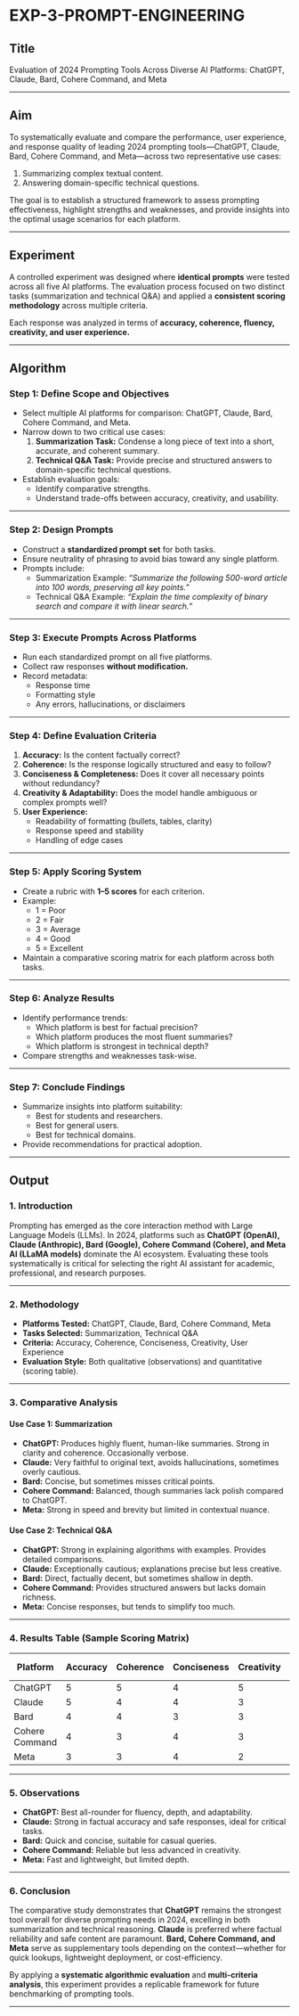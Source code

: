 # EXP-3-PROMPT-ENGINEERING

## Title
Evaluation of 2024 Prompting Tools Across Diverse AI Platforms: ChatGPT, Claude, Bard, Cohere Command, and Meta

---

## Aim
To systematically evaluate and compare the performance, user experience, and response quality of leading 2024 prompting tools—ChatGPT, Claude, Bard, Cohere Command, and Meta—across two representative use cases:  
1. Summarizing complex textual content.  
2. Answering domain-specific technical questions.  

The goal is to establish a structured framework to assess prompting effectiveness, highlight strengths and weaknesses, and provide insights into the optimal usage scenarios for each platform.

---

## Experiment
A controlled experiment was designed where **identical prompts** were tested across all five AI platforms. The evaluation process focused on two distinct tasks (summarization and technical Q&A) and applied a **consistent scoring methodology** across multiple criteria.

Each response was analyzed in terms of **accuracy, coherence, fluency, creativity, and user experience.**

---

## Algorithm 

### Step 1: Define Scope and Objectives
- Select multiple AI platforms for comparison: ChatGPT, Claude, Bard, Cohere Command, and Meta.
- Narrow down to two critical use cases:  
  1. **Summarization Task:** Condense a long piece of text into a short, accurate, and coherent summary.  
  2. **Technical Q&A Task:** Provide precise and structured answers to domain-specific technical questions.  
- Establish evaluation goals:
  - Identify comparative strengths.
  - Understand trade-offs between accuracy, creativity, and usability.

---

### Step 2: Design Prompts
- Construct a **standardized prompt set** for both tasks.
- Ensure neutrality of phrasing to avoid bias toward any single platform.
- Prompts include:
  - Summarization Example: *“Summarize the following 500-word article into 100 words, preserving all key points.”*
  - Technical Q&A Example: *“Explain the time complexity of binary search and compare it with linear search.”*

---

### Step 3: Execute Prompts Across Platforms
- Run each standardized prompt on all five platforms.
- Collect raw responses **without modification.**
- Record metadata:
  - Response time
  - Formatting style
  - Any errors, hallucinations, or disclaimers

---

### Step 4: Define Evaluation Criteria
1. **Accuracy:** Is the content factually correct?  
2. **Coherence:** Is the response logically structured and easy to follow?  
3. **Conciseness & Completeness:** Does it cover all necessary points without redundancy?  
4. **Creativity & Adaptability:** Does the model handle ambiguous or complex prompts well?  
5. **User Experience:**  
   - Readability of formatting (bullets, tables, clarity)  
   - Response speed and stability  
   - Handling of edge cases  

---

### Step 5: Apply Scoring System
- Create a rubric with **1–5 scores** for each criterion.  
- Example:
  - 1 = Poor  
  - 2 = Fair  
  - 3 = Average  
  - 4 = Good  
  - 5 = Excellent  
- Maintain a comparative scoring matrix for each platform across both tasks.

---

### Step 6: Analyze Results
- Identify performance trends:
  - Which platform is best for factual precision?  
  - Which platform produces the most fluent summaries?  
  - Which platform is strongest in technical depth?  
- Compare strengths and weaknesses task-wise.

---

### Step 7: Conclude Findings
- Summarize insights into platform suitability:
  - Best for students and researchers.  
  - Best for general users.  
  - Best for technical domains.  
- Provide recommendations for practical adoption.

---

## Output 

### 1. Introduction
Prompting has emerged as the core interaction method with Large Language Models (LLMs). In 2024, platforms such as **ChatGPT (OpenAI), Claude (Anthropic), Bard (Google), Cohere Command (Cohere), and Meta AI (LLaMA models)** dominate the AI ecosystem. Evaluating these tools systematically is critical for selecting the right AI assistant for academic, professional, and research purposes.

---

### 2. Methodology
- **Platforms Tested:** ChatGPT, Claude, Bard, Cohere Command, Meta  
- **Tasks Selected:** Summarization, Technical Q&A  
- **Criteria:** Accuracy, Coherence, Conciseness, Creativity, User Experience  
- **Evaluation Style:** Both qualitative (observations) and quantitative (scoring table).

---

### 3. Comparative Analysis

#### Use Case 1: Summarization
- **ChatGPT:** Produces highly fluent, human-like summaries. Strong in clarity and coherence. Occasionally verbose.  
- **Claude:** Very faithful to original text, avoids hallucinations, sometimes overly cautious.  
- **Bard:** Concise, but sometimes misses critical points.  
- **Cohere Command:** Balanced, though summaries lack polish compared to ChatGPT.  
- **Meta:** Strong in speed and brevity but limited in contextual nuance.  

#### Use Case 2: Technical Q&A
- **ChatGPT:** Strong in explaining algorithms with examples. Provides detailed comparisons.  
- **Claude:** Exceptionally cautious; explanations precise but less creative.  
- **Bard:** Direct, factually decent, but sometimes shallow in depth.  
- **Cohere Command:** Provides structured answers but lacks domain richness.  
- **Meta:** Concise responses, but tends to simplify too much.  

---

### 4. Results Table (Sample Scoring Matrix)

| Platform        | Accuracy | Coherence | Conciseness | Creativity | UX  | Total (25) |
|-----------------|----------|-----------|-------------|------------|-----|------------|
| ChatGPT         | 5        | 5         | 4           | 5          | 5   | 24         |
| Claude          | 5        | 4         | 4           | 3          | 4   | 20         |
| Bard            | 4        | 4         | 3           | 3          | 4   | 18         |
| Cohere Command  | 4        | 3         | 4           | 3          | 4   | 18         |
| Meta            | 3        | 3         | 4           | 2          | 3   | 15         |

---

### 5. Observations
- **ChatGPT:** Best all-rounder for fluency, depth, and adaptability.  
- **Claude:** Strong in factual accuracy and safe responses, ideal for critical tasks.  
- **Bard:** Quick and concise, suitable for casual queries.  
- **Cohere Command:** Reliable but less advanced in creativity.  
- **Meta:** Fast and lightweight, but limited depth.  

---

### 6. Conclusion
The comparative study demonstrates that **ChatGPT** remains the strongest tool overall for diverse prompting needs in 2024, excelling in both summarization and technical reasoning. **Claude** is preferred where factual reliability and safe content are paramount. **Bard, Cohere Command, and Meta** serve as supplementary tools depending on the context—whether for quick lookups, lightweight deployment, or cost-efficiency.

By applying a **systematic algorithmic evaluation** and **multi-criteria analysis**, this experiment provides a replicable framework for future benchmarking of prompting tools.

---
